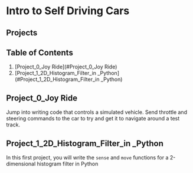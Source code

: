 # Intro to Self Driving Cars

## Projects 

## Table of Contents 
1. [Project_0_Joy Ride](#Project_0_Joy Ride)
2. [Project_1_2D_Histogram_Filter_in _Python](#Project_1_2D_Histogram_Filter_in _Python)

## Project_0_Joy Ride <a name="Project_0_Joy Ride"></a>
Jump into writing code that controls a simulated vehicle. Send throttle and steering commands to the
car to try and get it to navigate around a test track.

## Project_1_2D_Histogram_Filter_in _Python
In this first project, you will write the `sense` and `move` functions for a 2-dimensional histogram filter in
Python
